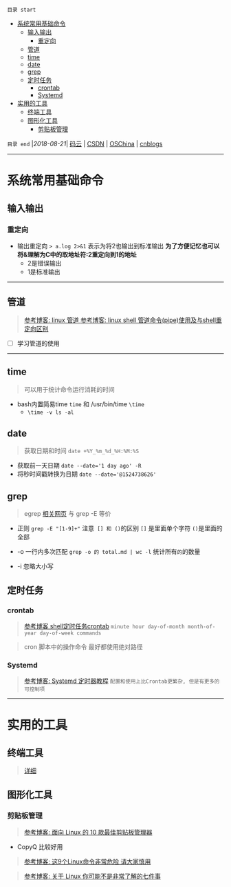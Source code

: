 `目录 start`
 
- [系统常用基础命令](#系统常用基础命令)
    - [输入输出](#输入输出)
        - [重定向](#重定向)
    - [管道](#管道)
    - [time](#time)
    - [date](#date)
    - [grep](#grep)
    - [定时任务](#定时任务)
        - [crontab](#crontab)
        - [Systemd](#systemd)
- [实用的工具](#实用的工具)
    - [终端工具](#终端工具)
    - [图形化工具](#图形化工具)
        - [剪贴板管理](#剪贴板管理)

`目录 end` |_2018-08-21_| [码云](https://gitee.com/gin9) | [CSDN](http://blog.csdn.net/kcp606) | [OSChina](https://my.oschina.net/kcp1104) | [cnblogs](http://www.cnblogs.com/kuangcp)
****************************************
# 系统常用基础命令

## 输入输出

### 重定向
- 输出重定向  `> a.log 2>&1` 表示为将2也输出到标准输出 **为了方便记忆也可以将&理解为C中的取地址符:2重定向到1的地址**
    - 2是错误输出
    - 1是标准输出

******************
## 管道
> [参考博客: linux 管道 ](http://www.cnblogs.com/davidwang456/p/3839874.html)
> [参考博客: linux shell 管道命令(pipe)使用及与shell重定向区别](http://www.cnblogs.com/chengmo/archive/2010/10/21/1856577.html)
- [ ] 学习管道的使用

***************************
## time
> 可以用于统计命令运行消耗的时间

- bash内置简易time `time` 和 /usr/bin/time `\time`
    - `\time -v ls -al`
## date
> 获取日期和时间 `date +%Y_%m_%d_%H:%M:%S`

- 获取前一天日期 `date --date='1 day ago' -R`
- 将秒时间戳转换为日期 `date --date='@1524738626'`

## grep
> egrep [相关网页](http://man.linuxde.net/grep) 与 grep -E 等价

- 正则 `grep -E "[1-9]+"` 注意` [] 和 ()`的区别 `[]` 是里面单个字符 `()`是里面的全部

- -o 一行内多次匹配 `grep -o 的 total.md | wc -l` 统计所有`的`的数量
- -i 忽略大小写

## 定时任务
### crontab
> [参考博客 shell定时任务crontab](http://www.cnblogs.com/taosim/articles/2007056.html)
`minute hour day-of-month month-of-year day-of-week commands  `

> cron 脚本中的操作命令 最好都使用绝对路径

### Systemd
> [参考博客: Systemd 定时器教程](http://www.ruanyifeng.com/blog/2018/03/systemd-timer.html) `配置和使用上比Crontab更繁杂, 但是有更多的可控制项`


*******************************************

# 实用的工具
## 终端工具
> [详细](/Skills/Application/Terminal.md)

## 图形化工具
### 剪贴板管理
> [参考博客: 面向 Linux 的 10 款最佳剪贴板管理器](https://linux.cn/article-7329-1.html)

- CopyQ 比较好用

> [参考博客: 这9个Linux命令非常危险 请大家慎用](https://www.jb51.net/LINUXjishu/498660.html)

> [参考博客: 关于 Linux 你可能不是非常了解的七件事](https://linux.cn/article-8934-1.html)